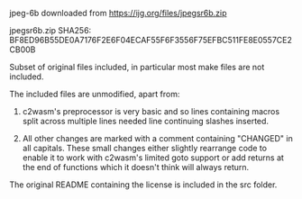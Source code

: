 jpeg-6b downloaded from https://ijg.org/files/jpegsr6b.zip

jpegsr6b.zip SHA256: BF8ED96B55DE0A7176F2E6F04ECAF55F6F3556F75EFBC511FE8E0557CE2CB00B

Subset of original files included, in particular most make files are not included.

The included files are unmodified, apart from:
1) c2wasm's preprocessor is very basic and so lines containing macros split across multiple lines needed line continuing
   slashes inserted.

2) All other changes are marked with a comment containing "CHANGED" in all capitals. These small changes either slightly
   rearrange code to enable it to work with c2wasm's limited goto support or add returns at the end of functions which
   it doesn't think will always return.

The original README containing the license is included in the src folder.
